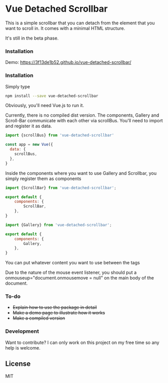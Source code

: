 # Vue Detached Scrollbar

This is a simple scrollbar that you can detach from the element that you want to scroll in. It comes with a minimal HTML structure.

It's still in the beta phase.

### Installation

Demo: https://3f13de1b52.github.io/vue-detached-scrollbar/

### Installation

Simply type

```sh
npm install --save vue-detached-scrollbar
```

Obviously, you'll need Vue.js to run it.

Currently, there is no compiled dist version. The components, Gallery and Scroll-Bar communicate with each other via scrollBus. 
You'll need to import and register it as data.

```javascript
import {scrollBus} from 'vue-detached-scrollbar'

const app = new Vue({
  data: {
    scrollBus,
  },
}
```

Inside the components where you want to use Gallery and Scrollbar, you simply register them as components

```javascript
import {ScrollBar} from 'vue-detached-scrollbar';

export default {
    components: {
        ScrollBar,
    },
}
```

```javascript
import {Gallery} from 'vue-detached-scrollbar';

export default {
    components: {
        Gallery,
    },
}
```

You can put whatever content you want to use between the tags <gallery> </gallery>

Due to the nature of the mouse event listener, you should put a onmouseup="document.onmousemove = null" on the main body of the document.


### To-do

* ~~Explain how to use the package in detail~~
* ~~Make a demo page to illustrate how it works~~
* ~~Make a compiled version~~

### Development

Want to contribute? I can only work on this project on my free time so any help is welcome.


License
----

MIT
